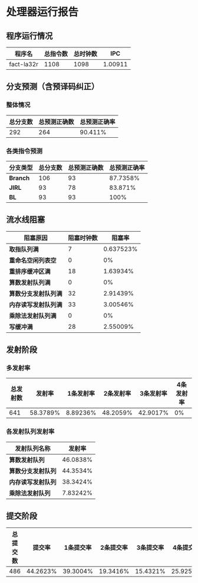# 处理器运行报告
## 程序运行情况
|程序名|总指令数|总时钟数|IPC|
|---|---|---|---|
|fact-la32r|1108|1098|1.00911|

## 分支预测（含预译码纠正）
### 整体情况
|总分支数|总预测正确数|总预测正确率|
|---|---|---|
|292|264|90.411%|

### 各类指令预测
|分支类型|总分支数|总预测正确数|总预测正确率|
|---|---|---|---|
|**Branch**| 106 | 93 | 87.7358%|
|**JIRL**| 93 | 78 | 83.871%|
|**BL**| 93 | 93 | 100%|

## 流水线阻塞
|阻塞原因|阻塞时钟数|阻塞率|
|---|---|---|
|**取指队列满**| 7 | 0.637523%|
|**重命名空闲列表空**|0 | 0%|
|**重排序缓冲区满**|18 | 1.63934%|
|**算数发射队列满**|0 | 0%|
|**算数分支发射队列满**|32 | 2.91439%|
|**内存读写发射队列满**|33 | 3.00546%|
|**乘除法发射队列满**|0 | 0%|
|**写缓冲满**|28 | 2.55009%|

## 发射阶段
### 多发射率
|总发射数|发射率|1条发射率|2条发射率|3条发射率|4条发射率|
|---|---|---|---|---|---|
|641|58.3789%|8.89236%|48.2059%|42.9017%|0%|

### 各发射队列发射率
|发射队列名称|发射率|
|---|---|
|**算数发射队列**|46.0838%|
|**算数分支发射队列**|44.3534%|
|**内存读写发射队列**|38.3424%|
|**乘除法发射队列**|7.83242%|

## 提交阶段
|总提交数|提交率|1条提交率|2条提交率|3条提交率|4条提交率|
|---|---|---|---|---|---|
|486|44.2623%|39.3004%|19.3416%|15.4321%|25.9259%|
